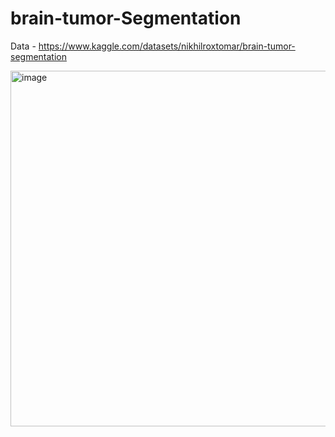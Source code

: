 # brain-tumor-Segmentation

Data - https://www.kaggle.com/datasets/nikhilroxtomar/brain-tumor-segmentation


<img width="569" alt="image" src="https://github.com/pranamya18/brain-tumor-segmentation/assets/49710041/a4385d20-9d33-4763-ad80-2320c745a8f0">
